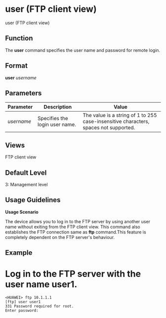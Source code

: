 user (FTP client view)
======================

user (FTP client view)

Function
--------



The **user** command specifies the user name and password for remote login.




Format
------

**user** *username*


Parameters
----------

| Parameter | Description | Value |
| --- | --- | --- |
| *username* | Specifies the login user name. | The value is a string of 1 to 255 case-insensitive characters, spaces not supported. |



Views
-----

FTP client view


Default Level
-------------

3: Management level


Usage Guidelines
----------------

**Usage Scenario**

The device allows you to log in to the FTP server by using another user name without exiting from the FTP client view. This command also establishes the FTP connection same as **ftp** command.This feature is completely dependent on the FTP server's behaviour.


Example
-------

# Log in to the FTP server with the user name user1.
```
<HUAWEI> ftp 10.1.1.1
[ftp] user user1
331 Password required for root.
Enter password:

```